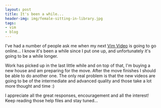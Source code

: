 ```yaml
---
layout: post
title: It's been a while...
header-img: img/female-sitting-in-library.jpg
tags:
- vim
- blog
---
```

I've had a number of people ask me when my next [Vim Video](/vim/vim-tutorial-videos/) is going to go online... I know it's been a while since I put one up, and unfortunately it's going to be a while longer.

Work has picked up in the last little while and on top of that, I'm buying a new house and am preparing for the move. After the move finishes I should be able to do another one. The only real problem is that the new videos are going to be of the intermediate and advanced quality and those take a lot more thought and time :)

I appreciate all the great responses, encouragement and all the interest!  Keep reading those help files and stay tuned...

